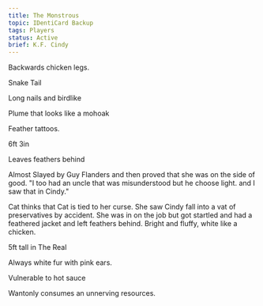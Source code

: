 ```yaml
---
title: The Monstrous
topic: IDentiCard Backup
tags: Players
status: Active
brief: K.F. Cindy
---
```


Backwards chicken legs. 

Snake Tail

Long nails and birdlike 

Plume that looks like a mohoak

Feather tattoos.

6ft 3in

Leaves feathers behind

Almost Slayed by Guy Flanders and then proved that she was on the side of good. "I too had an uncle that was misunderstood but he choose light. and I saw that in Cindy."

Cat thinks that Cat is tied to her curse. She saw Cindy fall into a vat of preservatives by accident. She was in on the job but got startled and had a feathered jacket and left feathers behind. Bright and fluffy, white like a chicken. 

5ft tall in The Real

Always white fur with pink ears. 

Vulnerable to hot sauce

Wantonly consumes an unnerving resources.